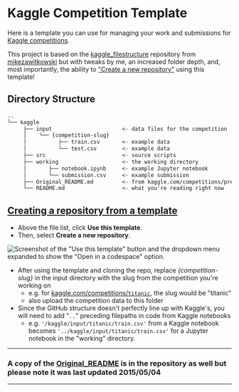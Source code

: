# Kaggle Competition Template

Here is a template you can use for managing your work and submissions for [Kaggle competitions](https://www.kaggle.com/competitions).

This project is based on the [kaggle_filestructure](https://github.com/mikezawitkowski/kaggle_filestructure) repository from [mikezawitkowski](https://github.com/mikezawitkowski) but with tweaks by me, an increased folder depth, and, most importantly, the ability to ["Create a new repository"](https://github.com/new?template_name=kaggle-competition-template&template_owner=bkusuma) using this template!

## Directory Structure

```markdown
.. 
└── kaggle
     ├── input                      <- data files for the competition 
     │    └── {competition-slug}
     │          ├── train.csv       <- example data
     │          └── test.csv        <- example data
     ├── src                        <- source scripts
     ├── working                    <- the working directory
     │       ├── notebook.ipynb     <- example Jupyter notebook
     │       └── submission.csv     <- example submission
     ├── Original_README.md         <- from kaggle.com/competitions/predict-west-nile-virus
     └── README.md                  <- what you're reading right now
```

## [Creating a repository from a template](#creating-a-repository-from-a-template)

- Above the file list, click **Use this template**.
- Then, select **Create a new repository**.

![Screenshot of the "Use this template" button and the dropdown menu expanded to show the "Open in a codespace" option.](https://docs.github.com/assets/cb-76823/images/help/repository/use-this-template-button.png)

- After using the template and cloning the repo, replace _{competition-slug}_ in the input directory with the slug from the competition you're working on
  - e.g. for [kaggle.com/competitions/`titanic`](https://www.kaggle.com/competitions/`titanic`), the slug would be "titanic"  
  - also upload the competition data to this folder  
- Since the GitHub structure doesn't perfectly line up with Kaggle's, you will need to add "`..`" preceding filepaths in code from Kaggle notebooks
  - e.g. `'/kaggle/input/titanic/train.csv'` from a Kaggle notebook becomes `'../kaggle/input/titanic/train.csv'` for a Jupyter notebook in the "working" directory.

****

### A copy of the [Original_README](https://github.com/bkusuma/kaggle-competition-template/blob/main/Original_README.md) is in the repository as well but please note it was last updated 2015/05/04

****
